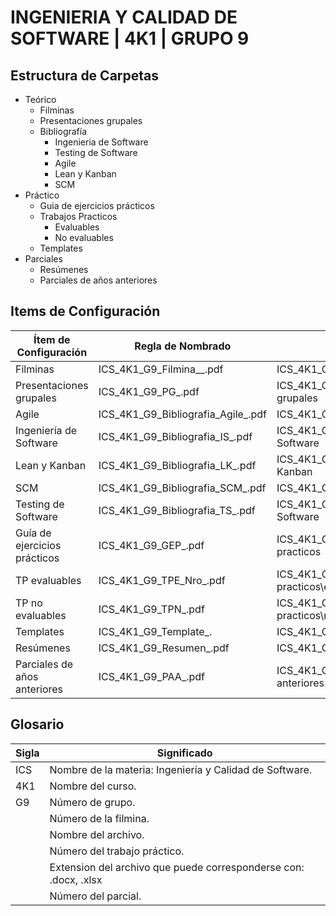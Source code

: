 
# INGENIERIA Y CALIDAD DE SOFTWARE | 4K1 | GRUPO 9




## Estructura de Carpetas

- Teórico
    - Filminas
    - Presentaciones grupales
	- Bibliografía
		- Ingenieria de Software
		- Testing de Software
		- Agile
		- Lean y Kanban
		- SCM
- Práctico
	- Guia de ejercicios prácticos
	- Trabajos Practicos
		- Evaluables
		- No evaluables
	- Templates
- Parciales
	- Resúmenes
	- Parciales de años anteriores


## Items de Configuración
| Ítem de Configuración        | Regla de Nombrado                                     | Ubicación                                               |
| ---------------------------- | ----------------------------------------------------- | ------------------------------------------------------- |
| Filminas                     | ICS_4K1_G9_Filmina_<NroFilmina>_<NombreDeFilmina>.pdf | ICS_4K1_G9\\teorico\\filminas                           |
| Presentaciones grupales      | ICS_4K1_G9_PG_<NombreDeArchivo>.pdf                   | ICS_4K1_G9\\teorico\\presentaciones-grupales            |
| Agile                        | ICS_4K1_G9_Bibliografia_Agile_<NombreDeArchivo>.pdf   | ICS_4K1_G9\\teorico\\bibliografia\\Agile                |
| Ingeniería de Software       | ICS_4K1_G9_Bibliografia_IS_<NombreDeArchivo>.pdf      | ICS_4K1_G9\\teorico\\bibliografia\\Ingenieria-Software  |
| Lean y Kanban                | ICS_4K1_G9_Bibliografia_LK_<NombreDeArchivo>.pdf      | ICS_4K1_G9\\teorico\\bibliografia\\Lean-Kanban          |
| SCM                          | ICS_4K1_G9_Bibliografia_SCM_<NombreDeArchivo>.pdf     | ICS_4K1_G9\\teorico\\bibliografia\\SCM                  |
| Testing de Software          | ICS_4K1_G9_Bibliografia_TS_<NombreDeArchivo>.pdf      | ICS_4K1_G9\\teorico\\bibliografia\\Testing-Software     |
| Guía de ejercicios prácticos | ICS_4K1_G9_GEP_<NombreDeArchivo>.pdf                  | ICS_4K1_G9\\practico\\guia-ejercicios-practicos         |
| TP evaluables                | ICS_4K1_G9_TPE_Nro_<NroDeTP>.pdf                      | ICS_4K1_G9\\practico\\trabajos-practicos\\evaluables    |
| TP no evaluables             | ICS_4K1_G9_TPN_<NroDeTP>.pdf                          | ICS_4K1_G9\\practico\\trabajos-practicos\\no-evaluables |
| Templates                    | ICS_4K1_G9_Template_<NombreDeArchivo>.<Ext>           | ICS_4K1_G9\\practico\\templates                         |
| Resúmenes                    | ICS_4K1_G9_Resumen_<NombreDeArchivo>.pdf              | ICS_4K1_G9\\parciales\\resumenes                        |
| Parciales de años anteriores | ICS_4K1_G9_PAA_<NroDeParcial>.pdf                     | ICS_4K1_G9\\parciales\\parciales-años-anteriores        |

## Glosario

| Sigla              | Significado                                                      |
| ------------------ | ---------------------------------------------------------------- |
| ICS                | Nombre de la materia: Ingeniería y Calidad de Software.          |
| 4K1                | Nombre del curso.                                                |
| G9                 | Número de grupo.                                                 |
| <NroFilmina>       | Número de la filmina.                                            |
| <NombreDelArchivo> | Nombre del archivo.                                              |
| <NroDeTP>          | Número del trabajo práctico.                                     |
| <Ext>              | Extension del archivo que puede corresponderse con: .docx, .xlsx |
| <NroDeParcial>     | Número del parcial.                                              |
